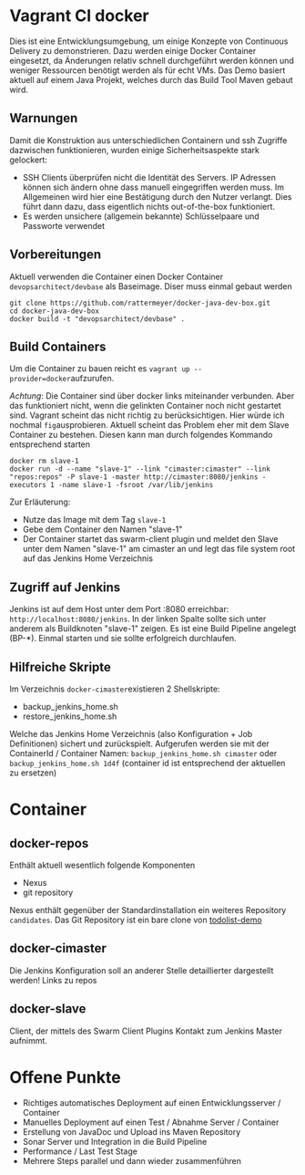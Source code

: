 # Vagrant CI docker

Dies ist eine Entwicklungsumgebung, um einige Konzepte von Continuous Delivery zu demonstrieren.
Dazu werden einige Docker Container eingesetzt, da Änderungen relativ schnell durchgeführt werden können und weniger Ressourcen benötigt werden als für echt VMs.
Das Demo basiert aktuell auf einem Java Projekt, welches durch das Build Tool Maven gebaut wird.

## Warnungen
Damit die Konstruktion aus unterschiedlichen Containern und ssh Zugriffe dazwischen funktionieren, wurden einige Sicherheitsaspekte stark gelockert:

* SSH Clients überprüfen nicht die Identität des Servers. IP Adressen können sich ändern ohne dass manuell eingegriffen werden muss. Im Allgemeinen wird hier eine Bestätigung durch den Nutzer verlangt. Dies führt dann dazu, dass eigentlich nichts out-of-the-box funktioniert.
* Es werden unsichere (allgemein bekannte) Schlüsselpaare und Passworte verwendet

## Vorbereitungen
Aktuell verwenden die Container einen Docker Container `devopsarchitect/devbase` als Baseimage.
Diser muss einmal gebaut werden

    git clone https://github.com/rattermeyer/docker-java-dev-box.git
    cd docker-java-dev-box
    docker build -t "devopsarchitect/devbase" .
    
## Build Containers
Um die Container zu bauen reicht es `vagrant up --provider=docker`aufzurufen.

_Achtung_: Die Container sind über docker links miteinander verbunden. Aber das funktioniert nicht, wenn die gelinkten Container noch nicht gestartet sind. Vagrant scheint das nicht richtig zu berücksichtigen.
Hier würde ich nochmal `fig`ausprobieren. Aktuell scheint das Problem eher mit dem Slave Container zu bestehen.
Diesen kann man durch folgendes Kommando entsprechend starten

    docker rm slave-1
    docker run -d --name "slave-1" --link "cimaster:cimaster" --link "repos:repos" -P slave-1 -master http://cimaster:8080/jenkins -executors 1 -name slave-1 -fsroot /var/lib/jenkins

Zur Erläuterung:

* Nutze das Image mit dem Tag `slave-1`
* Gebe dem Container den Namen "slave-1" 
* Der Container startet das swarm-client plugin und meldet den Slave unter dem Namen "slave-1" am cimaster an und legt das file system root auf das Jenkins Home Verzeichnis

## Zugriff auf Jenkins
Jenkins ist auf dem Host unter dem Port :8080 erreichbar: `http://localhost:8080/jenkins`.
In der linken Spalte sollte sich unter anderem als Buildknoten "slave-1" zeigen.
Es ist eine Build Pipeline angelegt (BP-*). Einmal starten und sie sollte erfolgreich durchlaufen.

## Hilfreiche Skripte
Im Verzeichnis `docker-cimaster`existieren 2 Shellskripte:

* backup_jenkins_home.sh
* restore_jenkins_home.sh

Welche das Jenkins Home Verzeichnis (also Konfiguration + Job Definitionen) sichert und zurückspielt.
Aufgerufen werden sie mit der ContainerId / Container Namen: `backup_jenkins_home.sh cimaster` oder `backup_jenkins_home.sh 1d4f` (container id ist entsprechend der aktuellen zu ersetzen)

# Container

## docker-repos
Enthält aktuell wesentlich folgende Komponenten

* Nexus
* git repository

Nexus enthält gegenüber der Standardinstallation ein weiteres Repository `candidates`.
Das Git Repository ist ein bare clone von [todolist-demo](https://github.com/rattermeyer/todolist-demo.git)

## docker-cimaster
Die Jenkins Konfiguration soll an anderer Stelle detaillierter dargestellt werden!
Links zu repos

## docker-slave
Client, der mittels des Swarm Client Plugins Kontakt zum Jenkins Master aufnimmt.

# Offene Punkte

* Richtiges automatisches Deployment auf einen Entwicklungsserver / Container
* Manuelles Deployment auf einen Test / Abnahme Server / Container
* Erstellung von JavaDoc und Upload ins Maven Repository
* Sonar Server und Integration in die Build Pipeline
* Performance / Last Test Stage
* Mehrere Steps parallel und dann wieder zusammenführen
